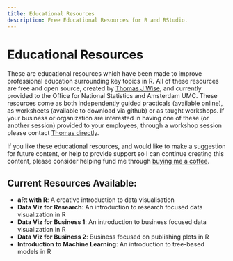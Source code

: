```yaml
---
title: Educational Resources
description: Free Educational Resources for R and RStudio.
---
```


# Educational Resources

These are educational resources which have been made to improve professional education surrounding key topics in R. All of these resources are free and open source, created by [Thomas J Wise](<thomasjwise.com>), and currently provided to the Office for National Statistics and Amsterdam UMC. These resources come as both independently guided practicals (available online), as worksheets (available to download via github) or as taught workshops. If your business or organization are interested in having one of these (or another session) provided to your employees, through a workshop session please contact [Thomas directly](<thomas.j.wise@outlook.com>).

If you like these educational resources, and would like to make a suggestion for future content, or help to provide support so I can continue creating this content, please consider helping fund me through [buying me a coffee](<https://www.buymeacoffee.com/thomasjwise>). 

## Current Resources Available: 

* **aRt with R**: A creative introduction to data visualisation 
* **Data Viz for Research**: An introduction to research focused data visualization in R
* **Data Viz for Business 1**: An introduction to business focused data visualization in R
* **Data Viz for Business 2**: Business focused on publishing plots in R
* **Introduction to Machine Learning**: An introduction to tree-based models in R


